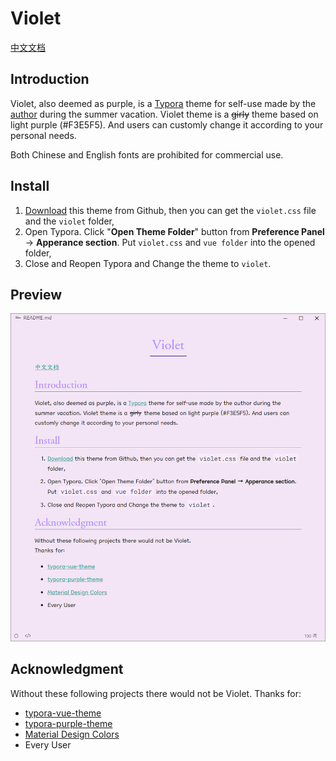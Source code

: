 # Violet

[中文文档](README_zh-CN.md)

## Introduction

Violet, also deemed as purple, is a [Typora](https://typora.io/) theme for self-use made by the [author](https://github.com/chillcicada) during the summer vacation. Violet theme is a ~~girly~~ theme based on light purple (#F3E5F5). And users can customly change it according to your personal needs.

Both Chinese and English fonts are prohibited for commercial use.

## Install

1. [Download](https://github.com/chillcicada/typora-theme-violet/archive/refs/heads/main.zip) this theme from Github, then you can get the `violet.css` file and the `violet` folder,
2. Open Typora. Click "**Open Theme Folder**" button from **Preference Panel** → **Apperance section**. Put `violet.css` and `vue folder` into the opened folder,
3. Close and Reopen Typora and Change the theme to `violet`.

## Preview

![ScreenShot](./ScreenShot.png)

## Acknowledgment

Without these following projects there would not be Violet.
Thanks for:

- [typora-vue-theme](https://github.com/blinkfox/typora-vue-theme)
- [typora-purple-theme](https://github.com/hliu202/typora-purple-theme)
- [Material Design Colors](https://materialui.co/colors/)
- Every User
